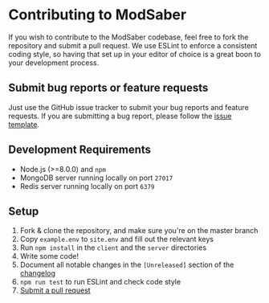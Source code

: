 # Contributing to ModSaber
If you wish to contribute to the ModSaber codebase, feel free to fork the repository and submit a pull request. We use ESLint to enforce a consistent coding style, so having that set up in your editor of choice is a great boon to your development process.

## Submit bug reports or feature requests
Just use the GitHub issue tracker to submit your bug reports and feature requests. If you are submitting a bug report, please follow the [issue template](https://github.com/lolPants/ModSaber/issues/new).

## Development Requirements
- Node.js (>=8.0.0) and `npm`
- MongoDB server running locally on port `27017`
- Redis server running locally on port `6379`

## Setup
1. Fork & clone the repository, and make sure you're on the master branch
2. Copy `example.env` to `site.env` and fill out the relevant keys
3. Run `npm install` in the `client` and the `server` directories
4. Write some code!
5. Document all notable changes in the `[Unreleased]` section of the [changelog](https://github.com/lolPants/ModSaber/blob/master/CHANGELOG.md)
6. `npm run test` to run ESLint and check code style
7. [Submit a pull request](https://github.com/lolPants/ModSaber/compare)
